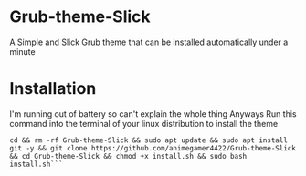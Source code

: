 # Grub-theme-Slick
 A Simple and Slick Grub theme that can be installed automatically under a minute

# Installation
 I'm running out of battery so can't explain the whole thing 
 Anyways Run this command into the terminal of your  linux distribution to install the theme 

```
cd && rm -rf Grub-theme-Slick && sudo apt update && sudo apt install git -y && git clone https://github.com/animegamer4422/Grub-theme-Slick && cd Grub-theme-Slick && chmod +x install.sh && sudo bash install.sh```
